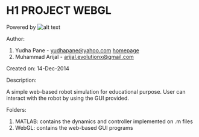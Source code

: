 # H1 PROJECT WEBGL 

Powered by ![alt text](http://upload.wikimedia.org/wikipedia/commons/3/39/WebGL_logo.png "WebGL logo")

Author: 

1. Yudha Pane - yudhapane@yahoo.com [homepage](https://sites.google.com/site/yppane/)
2. Muhammad Arijal - arijal.evolutionx@gmail.com

Created on: 14-Dec-2014

Description:

A simple web-based robot simulation for educational purpose.
User can interact with the robot by using the GUI provided.

Folders:

1. MATLAB: contains the dynamics and controller implemented on .m files
2. WebGL: contains the web-based GUI programs 

